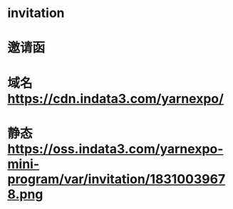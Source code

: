 # invitation
#  邀请函
# 域名 https://cdn.indata3.com/yarnexpo/
# 静态 https://oss.indata3.com/yarnexpo-mini-program/var/invitation/18310039678.png

